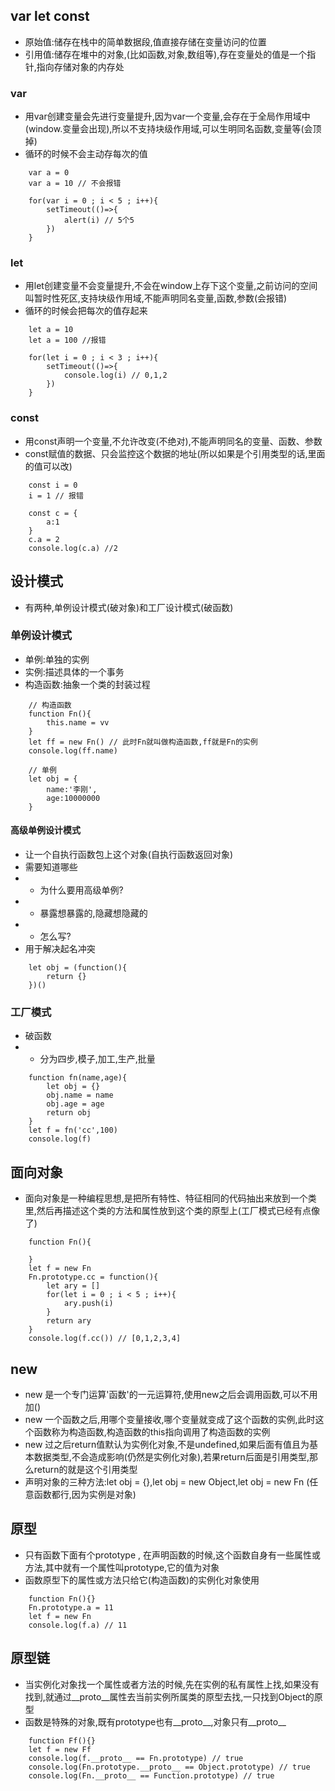 ## var let const
- 原始值:储存在栈中的简单数据段,值直接存储在变量访问的位置
- 引用值:储存在堆中的对象,(比如函数,对象,数组等),存在变量处的值是一个指针,指向存储对象的内存处

### var
- 用var创建变量会先进行变量提升,因为var一个变量,会存在于全局作用域中(window.变量会出现),所以不支持块级作用域,可以生明同名函数,变量等(会顶掉)
- 循环的时候不会主动存每次的值
```
    var a = 0
    var a = 10 // 不会报错

    for(var i = 0 ; i < 5 ; i++){
        setTimeout(()=>{
            alert(i) // 5个5
        })
    }
```

### let
- 用let创建变量不会变量提升,不会在window上存下这个变量,之前访问的空间叫暂时性死区,支持块级作用域,不能声明同名变量,函数,参数(会报错)
- 循环的时候会把每次的值存起来
```
    let a = 10
    let a = 100 //报错

    for(let i = 0 ; i < 3 ; i++){
        setTimeout(()=>{
            console.log(i) // 0,1,2
        })
    }
```

### const
- 用const声明一个变量,不允许改变(不绝对),不能声明同名的变量、函数、参数
- const赋值的数据、只会监控这个数据的地址(所以如果是个引用类型的话,里面的值可以改)
```
    const i = 0
    i = 1 // 报错

    const c = {
        a:1
    }
    c.a = 2
    console.log(c.a) //2
```

## 设计模式
- 有两种,单例设计模式(破对象)和工厂设计模式(破函数)

### 单例设计模式
- 单例:单独的实例
- 实例:描述具体的一个事务
- 构造函数:抽象一个类的封装过程
```
    // 构造函数
    function Fn(){
        this.name = vv
    }
    let ff = new Fn() // 此时Fn就叫做构造函数,ff就是Fn的实例
    console.log(ff.name)

    // 单例
    let obj = {
        name:'李刚',
        age:10000000
    }
```

#### 高级单例设计模式
- 让一个自执行函数包上这个对象(自执行函数返回对象)
- 需要知道哪些
- - 为什么要用高级单例?
- - 暴露想暴露的,隐藏想隐藏的
- - 怎么写?
- 用于解决起名冲突
```
    let obj = (function(){
        return {}
    })()
```

### 工厂模式
- 破函数
- - 分为四步,模子,加工,生产,批量
```
    function fn(name,age){
        let obj = {}
        obj.name = name
        obj.age = age
        return obj
    }
    let f = fn('cc',100)
    console.log(f)
```

## 面向对象
- 面向对象是一种编程思想,是把所有特性、特征相同的代码抽出来放到一个类里,然后再描述这个类的方法和属性放到这个类的原型上(工厂模式已经有点像了)
```
    function Fn(){

    }
    let f = new Fn
    Fn.prototype.cc = function(){
        let ary = []
        for(let i = 0 ; i < 5 ; i++){
            ary.push(i)
        }
        return ary
    }
    console.log(f.cc()) // [0,1,2,3,4]
```

## new
- new 是一个专门运算'函数'的一元运算符,使用new之后会调用函数,可以不用加()
- new 一个函数之后,用哪个变量接收,哪个变量就变成了这个函数的实例,此时这个函数称为构造函数,构造函数的this指向调用了构造函数的实例
- new 过之后return值默认为实例化对象,不是undefined,如果后面有值且为基本数据类型,不会造成影响(仍然是实例化对象),若果return后面是引用类型,那么return的就是这个引用类型
- 声明对象的三种方法:let obj = {},let obj = new Object,let obj = new Fn (任意函数都行,因为实例是对象)

## 原型
- 只有函数下面有个prototype , 在声明函数的时候,这个函数自身有一些属性或方法,其中就有一个属性叫prototype,它的值为对象
- 函数原型下的属性或方法只给它(构造函数)的实例化对象使用
```
    function Fn(){}
    Fn.prototype.a = 11
    let f = new Fn
    console.log(f.a) // 11
```

## 原型链
- 当实例化对象找一个属性或者方法的时候,先在实例的私有属性上找,如果没有找到,就通过__proto__属性去当前实例所属类的原型去找,一只找到Object的原型
- 函数是特殊的对象,既有prototype也有__proto__,对象只有__proto__
```
    function Ff(){}
    let f = new Ff
    console.log(f.__proto__ == Fn.prototype) // true
    console.log(Fn.prototype.__proto__ == Object.prototype) // true
    console.log(Fn.__proto__ == Function.prototype) // true
```